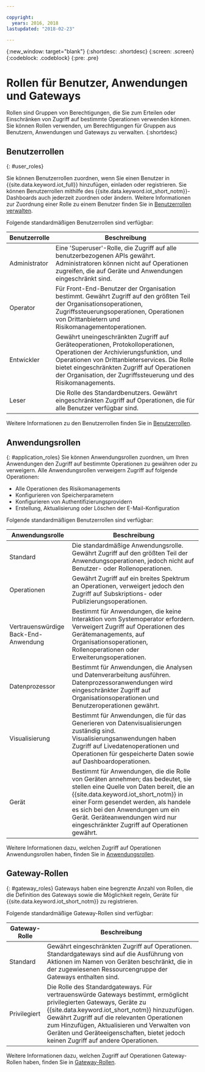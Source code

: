 ```yaml
---

copyright:
  years: 2016, 2018
lastupdated: "2018-02-23"

---
```


{:new_window: target="blank"}
{:shortdesc: .shortdesc}
{:screen: .screen}
{:codeblock: .codeblock}
{:pre: .pre}

# Rollen für Benutzer, Anwendungen und Gateways

Rollen sind Gruppen von Berechtigungen, die Sie zum Erteilen oder Einschränken von Zugriff auf bestimmte Operationen verwenden können. Sie können Rollen verwenden, um Berechtigungen für Gruppen aus Benutzern, Anwendungen und Gateways zu verwalten.
{:shortdesc}

## Benutzerrollen
{: #user_roles}

Sie können Benutzerrollen zuordnen, wenn Sie einen Benutzer in {{site.data.keyword.iot_full}} hinzufügen, einladen oder registrieren. Sie können Benutzerrollen mithilfe des {{site.data.keyword.iot_short_notm}}-Dashboards auch jederzeit zuordnen oder ändern. Weitere Informationen zur Zuordnung einer Rolle zu einem Benutzer finden Sie in [Benutzerrollen verwalten](managing_user_roles.html).

Folgende standardmäßigen Benutzerrollen sind verfügbar:

Benutzerrolle | Beschreibung
------------- | -------------
Administrator | Eine 'Superuser'-Rolle, die Zugriff auf alle benutzerbezogenen APIs gewährt. Administratoren können nicht auf Operationen zugreifen, die auf Geräte und Anwendungen eingeschränkt sind.
Operator | Für Front-End-Benutzer der Organisation bestimmt. Gewährt Zugriff auf den größten Teil der Organisationsoperationen, Zugriffssteuerungsoperationen, Operationen von Drittanbietern und Risikomanagementoperationen.
Entwickler |Gewährt uneingeschränkten Zugriff auf Geräteoperationen, Protokolloperationen, Operationen der Archivierungsfunktion, und Operationen von Drittanbieterservices. Die Rolle bietet eingeschränkten Zugriff auf Operationen der Organisation, der Zugriffssteuerung und des Risikomanagements.
Leser | Die Rolle des Standardbenutzers. Gewährt eingeschränkten Zugriff auf Operationen, die für alle Benutzer verfügbar sind.

Weitere Informationen zu den Benutzerrollen finden Sie in [Benutzerrollen](reference/roles_access.html).

## Anwendungsrollen
{: #application_roles}
Sie können Anwendungsrollen zuordnen, um Ihren Anwendungen den Zugriff auf bestimmte Operationen zu gewähren oder zu verweigern. Alle Anwendungsrollen verweigern Zugriff auf folgende Operationen:

- Alle Operationen des Risikomanagements
- Konfigurieren von Speicherparametern
- Konfigurieren von Authentifizierungsprovidern
- Erstellung, Aktualisierung oder Löschen der E-Mail-Konfiguration

Folgende standardmäßigen Benutzerrollen sind verfügbar:

Anwendungsrolle | Beschreibung
------------- | -------------
Standard | Die standardmäßige Anwendungsrolle. Gewährt Zugriff auf den größten Teil der Anwendungsoperationen, jedoch nicht auf Benutzer- oder Rollenoperationen.   
Operationen | Gewährt Zugriff auf ein breites Spektrum an Operationen, verweigert jedoch den Zugriff auf Subskriptions- oder Publizierungsoperationen.
Vertrauenswürdige Back-End-Anwendung | Bestimmt für Anwendungen, die keine Interaktion vom Systemoperator erfordern. Verweigert Zugriff auf Operationen des Gerätemanagements, auf Organisationsoperationen, Rollenoperationen oder Erweiterungsoperationen.
Datenprozessor | Bestimmt für Anwendungen, die Analysen und Datenverarbeitung ausführen. Datenprozessoranwendungen wird eingeschränkter Zugriff auf Organisationsoperationen und Benutzeroperationen gewährt. 
Visualisierung | Bestimmt für Anwendungen, die für das Generieren von Datenvisualisierungen zuständig sind. Visualisierungsanwendungen haben Zugriff auf Livedatenoperationen und Operationen für gespeicherte Daten sowie auf Dashboardoperationen.
Gerät | Bestimmt für Anwendungen, die die Rolle von Geräten annehmen; das bedeutet, sie stellen eine Quelle von Daten bereit, die an {{site.data.keyword.iot_short_notm}} in einer Form gesendet werden, als handele es sich bei den Anwendungen um ein Gerät. Geräteanwendungen wird nur eingeschränkter Zugriff auf Operationen gewährt.

Weitere Informationen dazu, welchen Zugriff auf Operationen Anwendungsrollen haben, finden Sie in [Anwendungsrollen](reference/app_roles_access.html).

## Gateway-Rollen
{: #gateway_roles}
Gateways haben eine begrenzte Anzahl von Rollen, die die Definition des Gateways sowie die Möglichkeit regeln, Geräte für {{site.data.keyword.iot_short_notm}} zu registrieren.

Folgende standardmäßige Gateway-Rollen sind verfügbar:

Gateway-Rolle | Beschreibung
------------- | -------------
Standard | Gewährt eingeschränkten Zugriff auf Operationen. Standardgateways sind auf die Ausführung von Aktionen im Namen von Geräten beschränkt, die in der zugewiesenen Ressourcengruppe der Gateways enthalten sind.
Privilegiert | Die Rolle des Standardgateways. Für vertrauenswürde Gateways bestimmt, ermöglicht privilegierten Gateways, Geräte zu {{site.data.keyword.iot_short_notm}} hinzuzufügen. Gewährt Zugriff auf die relevanten Operationen zum Hinzufügen, Aktualisieren und Verwalten von Geräten und Geräteeigenschaften, bietet jedoch keinen Zugriff auf andere Operationen.  

Weitere Informationen dazu, welchen Zugriff auf Operationen Gateway-Rollen haben, finden Sie in [Gateway-Rollen](reference/gateway_roles_access.html).
